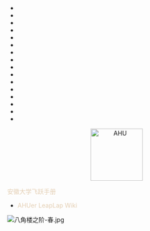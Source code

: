 * ⠀
* ⠀
* ⠀
* ⠀
* ⠀
* ⠀
* ⠀
* ⠀
* ⠀
* ⠀
* ⠀
* ⠀
* ⠀
* ⠀
* ⠀
* ⠀


<p align="center">
  <a href="https://github.com/AHUer-LeapLap/Impart-Inherit">
    <img alt="AHU" src="_media/AHU-logo-夏.jpg" height="120">
  </a>
</p>

<middle><font color="E4CFB4">安徽大学飞跃手册</font></middle>

- <font color="E4CFB4">AHUer LeapLap Wiki</font>

![八角楼之阶-春.jpg](https://i.loli.net/2021/03/30/ceNwDjFxJ4tagHl.jpg)



